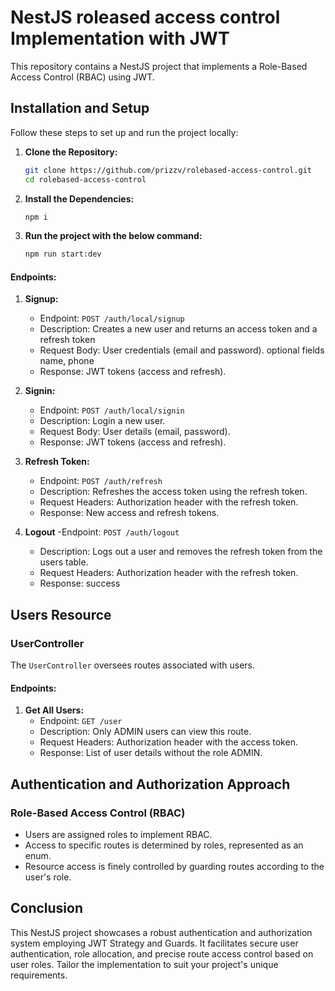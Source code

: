 # NestJS roleased access control Implementation with JWT

This repository contains a NestJS project that implements a Role-Based Access Control (RBAC) using JWT.

## Installation and Setup

Follow these steps to set up and run the project locally:

1. **Clone the Repository:**
   ```bash
   git clone https://github.com/prizzv/rolebased-access-control.git
   cd rolebased-access-control
2. **Install the Dependencies:**
   ```bash
   npm i
3. **Run the project with the below command:**
   ```bash
   npm run start:dev

#### Endpoints:

1. **Signup:**
   - Endpoint: `POST /auth/local/signup`
   - Description: Creates a new user and returns an access token and a refresh token
   - Request Body: User credentials (email and password). optional fields name, phone
   - Response: JWT tokens (access and refresh).

2. **Signin:**
   - Endpoint: `POST /auth/local/signin`
   - Description: Login a new user.
   - Request Body: User details (email, password).
   - Response: JWT tokens (access and refresh).

3. **Refresh Token:**
   - Endpoint: `POST /auth/refresh`
   - Description: Refreshes the access token using the refresh token.
   - Request Headers: Authorization header with the refresh token.
   - Response: New access and refresh tokens.
4. **Logout**
   -Endpoint: `POST /auth/logout`
   - Description: Logs out a user and removes the refresh token from the users table.
   - Request Headers: Authorization header with the refresh token.
   - Response: success

## Users Resource

### UserController

The `UserController` oversees routes associated with users.

#### Endpoints:

1. **Get All Users:**
   - Endpoint: `GET /user`
   - Description: Only ADMIN users can view this route.
   - Request Headers: Authorization header with the access token.
   - Response: List of user details without the role ADMIN.

## Authentication and Authorization Approach

### Role-Based Access Control (RBAC)

- Users are assigned roles to implement RBAC.
- Access to specific routes is determined by roles, represented as an enum.
- Resource access is finely controlled by guarding routes according to the user's role.
  
## Conclusion

This NestJS project showcases a robust authentication and authorization system employing JWT Strategy and Guards. It facilitates secure user authentication, role allocation, and precise route access control based on user roles. Tailor the implementation to suit your project's unique requirements.
